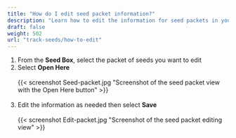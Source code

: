 ```yaml
---
title: "How do I edit seed packet information?"
description: "Learn how to edit the information for seed packets in your Seed Box"
draft: false
weight: 502
url: "track-seeds/how-to-edit"
---
```


1. From the **Seed Box**, select the packet of seeds you want to edit
2. Select **Open Here**<br /><br />
{{< screenshot Seed-packet.jpg "Screenshot of the seed packet view with the Open Here button" >}}<br /><br />
3. Edit the information as needed then select **Save**<br /><br />
{{< screenshot Edit-packet.jpg "Screenshot of the seed packet editing view" >}}
